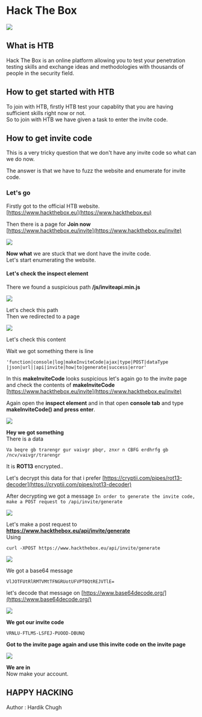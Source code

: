 # Hack The Box

![](/photos/Invite-code-HTB/htb_page.png)

## What is HTB

Hack The Box is an online platform allowing you to test your penetration testing skills and exchange ideas and methodologies with thousands of people in the security field.       

## How to get started with HTB

To join with HTB, firstly HTB test your capablity that you are having sufficient skills right now or not.    
So to join with HTB we have given a task to enter the invite code.   

## How to get invite code

This is a very tricky question that we don't have any invite code so what can we do now.    
  
The answer is that we have to fuzz the website and enumerate for invite code.

### Let's go

Firstly got to the official HTB website.  
[https://www.hackthebox.eu](https://www.hackthebox.eu)
  
Then there is a page for **Join now**  
[https://www.hackthebox.eu/invite](https://www.hackthebox.eu/invite)

![](/photos/Invite-code-HTB/invite_page.png)

**Now what** we are stuck that we dont have the invite code.  
Let's start enumerating the website. 
  
#### Let's check the inspect element
  
There we found a suspicious path **/js/inviteapi.min.js**

![](/photos/Invite-code-HTB/inspect.png)

Let's check this path  
Then we redirected to a page  

![](/photos/Invite-code-HTB/make.png)

Let's check this content  
  
Wait we got something there is line  
```
'function|console|log|makeInviteCode|ajax|type|POST|dataType
|json|url||api|invite|how|to|generate|success|error'
```
  
In this **makeInviteCode** looks suspicious let's again go to the invite page and check the contents of **makeInviteCode**  
[https://www.hackthebox.eu/invite](https://www.hackthebox.eu/invite)  
  
Again open the **inspect element** and in that open **console tab** and type **makeInviteCode() and press enter**.  

![](/photos/Invite-code-HTB/makeinvitecode.png)

**Hey we got something**  
There is a data 
```
Va beqre gb trarengr gur vaivgr pbqr, znxr n CBFG erdhrfg gb /ncv/vaivgr/trarengr
```   
It is **ROT13** encrypted..
  
Let's decrypt this data for that i prefer [https://cryptii.com/pipes/rot13-decoder](https://cryptii.com/pipes/rot13-decoder)  
  
After decrypting we got a message `In order to generate the invite code, make a POST request to /api/invite/generate`  

![](/photos/Invite-code-HTB/rot.png)

Let's make a post request to **https://www.hackthebox.eu/api/invite/generate**  
Using  
  
```
curl -XPOST https://www.hackthebox.eu/api/invite/generate
```  

![](/photos/Invite-code-HTB/curl.png)

We got a base64 message 
```
VlJOTFUtRlRMTVMtTFNGRUotUFVPT0QtREJVTlE=
```  
let's decode that message on [https://www.base64decode.org/](https://www.base64decode.org/)  

![](/photos/Invite-code-HTB/base.png)

**We got our invite code**  
```
VRNLU-FTLMS-LSFEJ-PUOOD-DBUNQ
```

**Got to the invite page again and use this invite code on the invite page**  

![](/photos/Invite-code-HTB/in.png)

**We are in**  
Now make your account.  
  
## HAPPY HACKING
  
Author : Hardik Chugh


